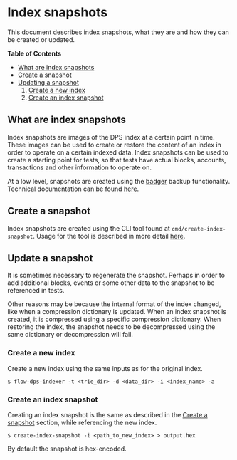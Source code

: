 # Index snapshots

This document describes index snapshots, what they are and how they can be created or updated.

**Table of Contents**
- [What are index snapshots](#what-are-snapshots)
- [Create a snapshot](#create-a-snapshot)
- [Updating a snapshot](#update-a-snapshot)
    1. [Create a new index](#create-a-new-index)
    2. [Create an index snapshot](#create-an-index-snapshot)

## What are index snapshots

Index snapshots are images of the DPS index at a certain point in time.
These images can be used to create or restore the content of an index in order to operate on a certain indexed data.
Index snapshots can be used to create a starting point for tests, so that tests have actual blocks, accounts, transactions and other information to operate on.

At a low level, snapshots are created using the [badger](https://github.com/dgraph-io/badger) backup functionality.
Technical documentation can be found [here](https://pkg.go.dev/github.com/dgraph-io/badger/v3#DB.Backup).

## Create a snapshot

Index snapshots are created using the CLI tool found at `cmd/create-index-snapshot`.
Usage for the tool is described in more detail [here](https://github.com/optakt/flow-dps/blob/master/cmd/create-index-snapshot/README.md).

## Update a snapshot

It is sometimes necessary to regenerate the snapshot.
Perhaps in order to add additional blocks, events or some other data to the snapshot to be referenced in tests.

Other reasons may be because the internal format of the index changed, like when a compression dictionary is updated.
When an index snapshot is created, it is compressed using a specific compression dictionary.
When restoring the index, the snapshot needs to be decompressed using the same dictionary or decompression will fail.

### Create a new index

Create a new index using the same inputs as for the original index.

```console
$ flow-dps-indexer -t <trie_dir> -d <data_dir> -i <index_name> -a
```

### Create an index snapshot

Creating an index snapshot is the same as described in the [Create a snapshot](#create-a-snapshot) section, while referencing the new index.

```console
$ create-index-snapshot -i <path_to_new_index> > output.hex
```

By default the snapshot is hex-encoded.